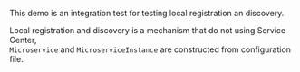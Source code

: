 This demo is an integration test for testing local registration an discovery.


Local registration and discovery is a mechanism that do not using Service Center,  
`Microservice` and `MicroserviceInstance` are constructed from configuration file. 

